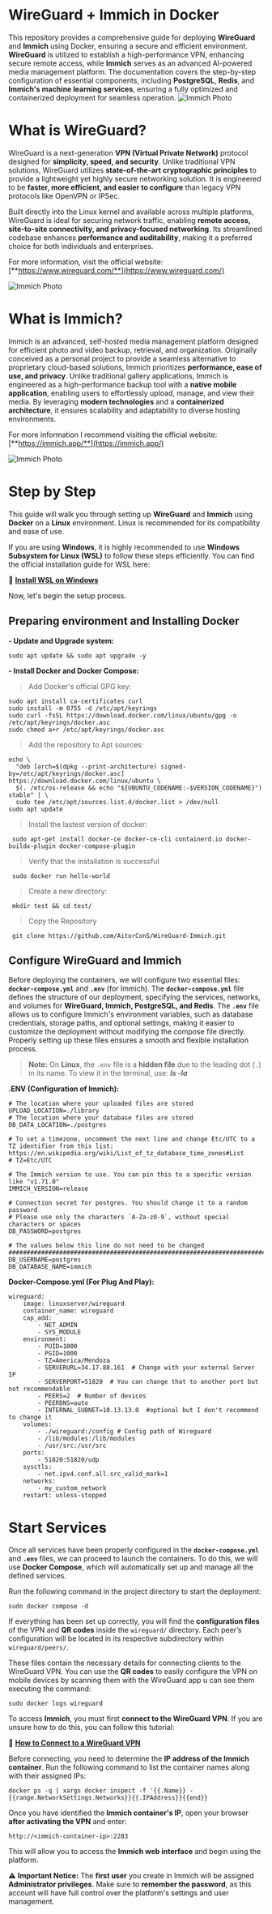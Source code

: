 # WireGuard + Immich in Docker 

This repository provides a comprehensive guide for deploying **WireGuard** and **Immich** using Docker, ensuring a secure and efficient environment. **WireGuard** is utilized to establish a high-performance VPN, enhancing secure remote access, while **Immich** serves as an advanced AI-powered media management platform. The documentation covers the step-by-step configuration of essential components, including **PostgreSQL**, **Redis**, and **Immich's machine learning services**, ensuring a fully optimized and containerized deployment for seamless operation.
![Immich Photo](https://i.ibb.co/zWmnJxx3/docker.png)
# What is WireGuard?

WireGuard is a next-generation **VPN (Virtual Private Network)** protocol designed for **simplicity, speed, and security**. Unlike traditional VPN solutions, WireGuard utilizes **state-of-the-art cryptographic principles** to provide a lightweight yet highly secure networking solution. It is engineered to be **faster, more efficient, and easier to configure** than legacy VPN protocols like OpenVPN or IPSec.

Built directly into the Linux kernel and available across multiple platforms, WireGuard is ideal for securing network traffic, enabling **remote access, site-to-site connectivity, and privacy-focused networking**. Its streamlined codebase enhances **performance and auditability**, making it a preferred choice for both individuals and enterprises.

For more information, visit the official website: [**https://www.wireguard.com/**](https://www.wireguard.com/)

![Immich Photo](https://upload.wikimedia.org/wikipedia/commons/9/98/Logo_of_WireGuard.svg)
# What is Immich?

Immich is an advanced, self-hosted media management platform designed for efficient photo and video backup, retrieval, and organization. Originally conceived as a personal project to provide a seamless alternative to proprietary cloud-based solutions, Immich prioritizes **performance, ease of use, and privacy**. Unlike traditional gallery applications, Immich is engineered as a high-performance backup tool with a **native mobile application**, enabling users to effortlessly upload, manage, and view their media. By leveraging **modern technologies** and a **containerized architecture**, it ensures scalability and adaptability to diverse hosting environments.

For more information I recommend visiting the official website: [**https://immich.app/**](https://immich.app/)

![Immich Photo](https://immich.app/img/immich-logo-inline-light.png)



# Step by Step

This guide will walk you through setting up **WireGuard** and **Immich** using **Docker** on a **Linux** environment. Linux is recommended for its compatibility and ease of use.

If you are using **Windows**, it is highly recommended to use **Windows Subsystem for Linux (WSL)** to follow these steps efficiently. You can find the official installation guide for WSL here:

🔗 **[Install WSL on Windows](https://learn.microsoft.com/en-us/windows/wsl/install)**

Now, let's begin the setup process. 

## Preparing environment and Installing Docker

 **- Update and Upgrade system:**

    sudo apt update && sudo apt upgrade -y
   
 **- Install Docker and Docker Compose:**

> Add Docker's official GPG key:

    sudo apt install ca-certificates curl
    sudo install -m 0755 -d /etc/apt/keyrings
    sudo curl -fsSL https://download.docker.com/linux/ubuntu/gpg -o /etc/apt/keyrings/docker.asc
    sudo chmod a+r /etc/apt/keyrings/docker.asc
    

> Add the repository to Apt sources:

    echo \
      "deb [arch=$(dpkg --print-architecture) signed-by=/etc/apt/keyrings/docker.asc] https://download.docker.com/linux/ubuntu \
      $(. /etc/os-release && echo "${UBUNTU_CODENAME:-$VERSION_CODENAME}") stable" | \
      sudo tee /etc/apt/sources.list.d/docker.list > /dev/null
    sudo apt update

> Install the lastest version of docker:

     sudo apt-get install docker-ce docker-ce-cli containerd.io docker-buildx-plugin docker-compose-plugin
     
> Verify that the installation is successful

     sudo docker run hello-world

> Create a new directory:

     mkdir test && cd test/

> Copy the Repository

     git clone https://github.com/AitorConS/WireGuard-Immich.git 

## Configure WireGuard and Immich
Before deploying the containers, we will configure two essential files: **`docker-compose.yml`** and **`.env`** (for Immich). The **`docker-compose.yml`** file defines the structure of our deployment, specifying the services, networks, and volumes for **WireGuard, Immich, PostgreSQL, and Redis**. The **`.env`** file allows us to configure Immich's environment variables, such as database credentials, storage paths, and optional settings, making it easier to customize the deployment without modifying the compose file directly. Properly setting up these files ensures a smooth and flexible installation process.

> **Note:** On **Linux**, the `.env` file is a **hidden file** due to the leading dot (`.`) in its name. To view it in the terminal, use: ***ls -la***

**.ENV (Configuration of Immich):**

    # The location where your uploaded files are stored
    UPLOAD_LOCATION=./library
    # The location where your database files are stored
    DB_DATA_LOCATION=./postgres
    
    # To set a timezone, uncomment the next line and change Etc/UTC to a TZ identifier from this list: https://en.wikipedia.org/wiki/List_of_tz_database_time_zones#List
    # TZ=Etc/UTC
    
    # The Immich version to use. You can pin this to a specific version like "v1.71.0"
    IMMICH_VERSION=release
    
    # Connection secret for postgres. You should change it to a random password
    # Please use only the characters `A-Za-z0-9`, without special characters or spaces
    DB_PASSWORD=postgres
    
    # The values below this line do not need to be changed
    ###################################################################################
    DB_USERNAME=postgres
    DB_DATABASE_NAME=immich

**Docker-Compose.yml (For Plug And Play):**

    wireguard:
        image: linuxserver/wireguard
        container_name: wireguard
        cap_add:
	        - NET_ADMIN
	        - SYS_MODULE
	    environment:
		    - PUID=1000
	        - PGID=1000
	        - TZ=America/Mendoza
	        - SERVERURL=34.17.88.161  # Change with your external Server IP
	        - SERVERPORT=51820  # You can change that to another port but not recommendable
	        - PEERS=2  # Number of devices  
	        - PEERDNS=auto  
	        - INTERNAL_SUBNET=10.13.13.0  #optional but I don't recommend to change it
        volumes:
	        - ./wireguard:/config # Config path of Wireguard
	        - /lib/modules:/lib/modules
	        - /usr/src:/usr/src
        ports:
	        - 51820:51820/udp
        sysctls:
	        - net.ipv4.conf.all.src_valid_mark=1
        networks:
	        - my_custom_network
        restart: unless-stopped
# Start Services
Once all services have been properly configured in the **`docker-compose.yml`** and **`.env`** files, we can proceed to launch the containers. To do this, we will use **Docker Compose**, which will automatically set up and manage all the defined services.

Run the following command in the project directory to start the deployment:

    sudo docker compose -d
If everything has been set up correctly, you will find the **configuration files** of the VPN and **QR codes** inside the `wireguard/` directory. Each peer’s configuration will be located in its respective subdirectory within `wireguard/peers/`.

These files contain the necessary details for connecting clients to the WireGuard VPN. You can use the **QR codes** to easily configure the VPN on mobile devices by scanning them with the WireGuard app u can see them executing the command: 

    sudo docker logs wireguard 

To access **Immich**, you must first **connect to the WireGuard VPN**. If you are unsure how to do this, you can follow this tutorial:

🔗 **[How to Connect to a WireGuard VPN](https://www.tp-link.com/latam/support/faq/3989/)**

Before connecting, you need to determine the **IP address of the Immich container**. Run the following command to list the container names along with their assigned IPs:

    docker ps -q | xargs docker inspect -f '{{.Name}} - {{range.NetworkSettings.Networks}}{{.IPAddress}}{{end}} 

Once you have identified the **Immich container's IP**, open your browser **after activating the VPN** and enter:

    http://<immich-container-ip>:2283 

This will allow you to access the **Immich web interface** and begin using the platform.

⚠️ **Important Notice:** The **first user** you create in Immich will be assigned **Administrator privileges**. Make sure to **remember the password**, as this account will have full control over the platform's settings and user management.




